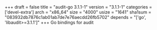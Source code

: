 +++
draft = false
title = "audit-go 3.1.1-1"
version = "3.1.1-1"
categories = ['devel-extra']
arch = "x86_64"
size = "4000"
usize = "1641"
sha1sum = "083932db7876c1ab01ab7de7e76aecdd26fb5702"
depends = "['go', 'libaudit>=3.1.1']"
+++
Go bindings for audit